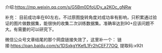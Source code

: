 介绍:https://mp.weixin.qq.com/s/G5Bm0DfoUDy_a2KOc_gNRw

补充：
目前成功率在60左右，不过原图旋转角度对成功率有影响，只积累通过验证的图片做数据集，能很快的收集二次训练数据集。准确率达到90+应该问题不大。有需要的可以研究下。

微信公众号文章结尾的那个网盘链接失效了，这里补一个：
链接:https://pan.baidu.com/s/1DSxkgYKefL1Fr2hCEF77OQ 
提取码:x92t
